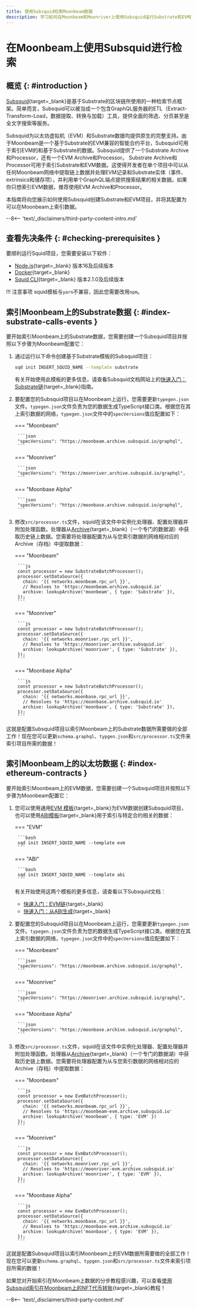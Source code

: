 ```yaml
---
title: 使用Subsquid检索Moonbeam数据
description: 学习如何在Moonbeam和Moonriver上使用Subsquid运行Substrate和EVM数据
---
```


# 在Moonbeam上使用Subsquid进行检索

## 概览 {: #introduction }

[Subsquid](https://subsquid.io){target=_blank}是基于Substrate的区块链所使用的一种检索节点框架。简单而言，Subsquid可以被当成一个包含GraphQL服务器的ETL（Extract-Transform-Load，数据提取、转换与加载）工具，提供全面的筛选、分页甚至是全文字搜索等服务。

Subsquid为以太坊虚拟机（EVM）和Substrate数据均提供原生的完整支持。由于Moonbeam是一个基于Substrate的EVM兼容的智能合约平台，Subsquid可用于索引EVM的和基于Substrate的数据。Subsquid提供了一个Substrate Archive和Processor，还有一个EVM Archive和Processor。 Substrate Archive和Processor可用于索引Substrate和EVM数据。这使得开发者在单个项目中可以从任何Moonbeam网络中提取链上数据并处理EVM记录和Substrate实体（事件、extrinsics和储存项），并利用单个GraphQL端点提供搜索结果的相关数据。如果你只想索引EVM数据，推荐使用EVM Archive和Processor。

本指南将向您展示如何使用Subsquid创建Substrate和EVM项目，并将其配置为可以在Moonbeam上索引数据。

--8<-- 'text/_disclaimers/third-party-content-intro.md'

## 查看先决条件 {: #checking-prerequisites }

要顺利运行Squid项目，您需要安装以下软件：

- [Node.js](https://nodejs.org/en/download/){target=_blank} 版本16及后续版本
- [Docker](https://docs.docker.com/get-docker/){target=_blank}
- [Squid CLI](https://docs.subsquid.io/squid-cli/installation/){target=_blank} 版本2.1.0及后续版本

!!! 注意事项
    squid模板与`yarn`不兼容，因此您需要改用`npm`。

## 索引Moonbeam上的Substrate数据 {: #index-substrate-calls-events }

要开始索引Moonbeam上的Substrate数据，您需要创建一个Subsquid项目并按照以下步骤为Moonbeam配置它：

1. 通过运行以下命令创建基于Substrate模板的Subsquid项目：

    ```bash
    sqd init INSERT_SQUID_NAME --template substrate
    ```

    有关开始使用此模板的更多信息，请查看Subsquid文档网站上的[快速入门：Substrate链](https://docs.subsquid.io/quickstart/quickstart-substrate/){target=_blank}指南。

2. 要配置您的Subsquid项目以在Moonbeam上运行，您需要更新`typegen.json`文件。`typegen.json`文件负责为您的数据生成TypeScript接口类。根据您在其上索引数据的网络，`typegen.json`文件中的`specVersions`值应配置如下：

    === "Moonbeam"

        ```json
        "specVersions": "https://moonbeam.archive.subsquid.io/graphql",
        ```

    === "Moonriver"

        ```json
        "specVersions": "https://moonriver.archive.subsquid.io/graphql",
        ```

    === "Moonbase Alpha"

        ```json
        "specVersions": "https://moonbase.archive.subsquid.io/graphql",
        ```

3. 修改`src/processor.ts`文件，squid在该文件中实例化处理器、配置处理器并附加处理函数。处理器从[Archive](https://docs.subsquid.io/archives/overview/){target=_blank}（一个专门的数据湖）中获取历史链上数据。您需要将处理器配置为从与您索引数据的网络相对应的Archive（存档）中提取数据：

    === "Moonbeam"

        ```js
        const processor = new SubstrateBatchProcessor();
        processor.setDataSource({
          chain: '{{ networks.moonbeam.rpc_url }}',
          // Resolves to 'https://moonbeam.archive.subsquid.io'
          archive: lookupArchive('moonbeam', { type: 'Substrate' }),
        });
        ```

    === "Moonriver"

        ```js
        const processor = new SubstrateBatchProcessor();
        processor.setDataSource({
          chain: '{{ networks.moonriver.rpc_url }}',
          // Resolves to 'https://moonriver.archive.subsquid.io'
          archive: lookupArchive('moonriver', { type: 'Substrate' }),
        });
        ```

    === "Moonbase Alpha"

        ```js
        const processor = new SubstrateBatchProcessor();
        processor.setDataSource({
          chain: '{{ networks.moonbase.rpc_url }}',
          // Resolves to 'https://moonbase.archive.subsquid.io'
          archive: lookupArchive('moonbase', { type: 'Substrate' }),
        });
        ```

这就是配置Subsquid项目以索引Moonbeam上的Substrate数据所需要做的全部工作！现在您可以更新`schema.graphql`、`typgen.json`和`src/processor.ts`文件来索引项目所需的数据！

## 索引Moonbeam上的以太坊数据 {: #index-ethereum-contracts }

要开始索引Moonbeam上的EVM数据，您需要创建一个Subsquid项目并按照以下步骤为Moonbeam配置它：

1. 您可以使用通用[EVM 模板](https://github.com/subsquid-labs/squid-evm-template){target=_blank}为EVM数据创建Subsquid项目，也可以使用[ABI模板](https://github.com/subsquid-labs/squid-abi-template){target=_blank}用于索引与特定合约相关的数据：

    === "EVM"

        ```bash
        sqd init INSERT_SQUID_NAME --template evm
        ```

    === "ABI"

        ```bash
        sqd init INSERT_SQUID_NAME --template abi
        ```

    有关开始使用这两个模板的更多信息，请查看以下Subsquid文档：

      - [快速入门：EVM链](https://docs.subsquid.io/quickstart/quickstart-ethereum/){target=_blank}
      - [快速入门：从ABI生成](https://docs.subsquid.io/quickstart/quickstart-abi/){target=_blank}

2. 要配置您的Subsquid项目以在Moonbeam上运行，您需要更新`typegen.json`文件。`typegen.json`文件负责为您的数据生成TypeScript接口类。根据您在其上索引数据的网络，`typegen.json`文件中的`specVersions`值应配置如下：

    === "Moonbeam"

        ```json
        "specVersions": "https://moonbeam.archive.subsquid.io/graphql",
        ```

    === "Moonriver"

        ```json
        "specVersions": "https://moonriver.archive.subsquid.io/graphql",
        ```

    === "Moonbase Alpha"

        ```json
        "specVersions": "https://moonbase.archive.subsquid.io/graphql",
        ```

3. 修改`src/processor.ts`文件，squid在该文件中实例化处理器、配置处理器并附加处理函数。处理器从[Archive](https://docs.subsquid.io/archives/overview/){target=_blank}（一个专门的数据湖）中获取历史链上数据。您需要将处理器配置为从与您索引数据的网络相对应的Archive（存档）中提取数据：

    === "Moonbeam"

        ```js
        const processor = new EvmBatchProcessor();
        processor.setDataSource({
          chain: '{{ networks.moonbeam.rpc_url }}',
          // Resolves to 'https://moonbeam-evm.archive.subsquid.io'
          archive: lookupArchive('moonbeam', { type: 'EVM' })
        });
        ```

    === "Moonriver"

        ```js
        const processor = new EvmBatchProcessor();
        processor.setDataSource({
          chain: '{{ networks.moonriver.rpc_url }}',
          // Resolves to 'https://moonriver-evm.archive.subsquid.io'
          archive: lookupArchive('moonriver', { type: 'EVM' }),
        });
        ```

    === "Moonbase Alpha"

        ```js
        const processor = new EvmBatchProcessor();
        processor.setDataSource({
          chain: '{{ networks.moonbase.rpc_url }}',
          // Resolves to 'https://moonbase-evm.archive.subsquid.io'
          archive: lookupArchive('moonbase', { type: 'EVM' }),
        });
        ```

这就是配置Subsquid项目以索引Moonbeam上的EVM数据所需要做的全部工作！现在您可以更新`schema.graphql`、`typgen.json`和`src/processor.ts`文件来索引项目所需的数据！

如果您对开始索引在Moonbeam上数据的分步教程感兴趣，可以查看[使用Subsquid索引在Moonbeam上的NFT代币转账](/tutorials/integrations/nft-subsquid){target=_blank}教程！

--8<-- 'text/_disclaimers/third-party-content.md'
